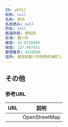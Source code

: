 ```yaml
---
ID: ybh5J
総称: null
名称: 狛犬
名称読み: null
別名: null
都道府県: 愛知県
区域: 豊川市
緯度: 34.8238489
経度: 137.407851
郵便番号: 4420806
住所: 愛知県豊川市牧野町横町１
---
```


## その他

### 参考URL

| URL | 説明          |
| --- | ------------- |
|     | OpenStreetMap |

